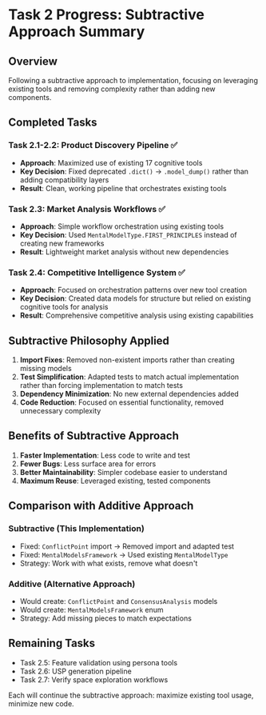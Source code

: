 # Task 2 Progress: Subtractive Approach Summary

## Overview

Following a subtractive approach to implementation, focusing on leveraging existing tools and removing complexity rather than adding new components.

## Completed Tasks

### Task 2.1-2.2: Product Discovery Pipeline ✅
- **Approach**: Maximized use of existing 17 cognitive tools
- **Key Decision**: Fixed deprecated `.dict()` → `.model_dump()` rather than adding compatibility layers
- **Result**: Clean, working pipeline that orchestrates existing tools

### Task 2.3: Market Analysis Workflows ✅
- **Approach**: Simple workflow orchestration using existing tools
- **Key Decision**: Used `MentalModelType.FIRST_PRINCIPLES` instead of creating new frameworks
- **Result**: Lightweight market analysis without new dependencies

### Task 2.4: Competitive Intelligence System ✅
- **Approach**: Focused on orchestration patterns over new tool creation
- **Key Decision**: Created data models for structure but relied on existing cognitive tools for analysis
- **Result**: Comprehensive competitive analysis using existing capabilities

## Subtractive Philosophy Applied

1. **Import Fixes**: Removed non-existent imports rather than creating missing models
2. **Test Simplification**: Adapted tests to match actual implementation rather than forcing implementation to match tests
3. **Dependency Minimization**: No new external dependencies added
4. **Code Reduction**: Focused on essential functionality, removed unnecessary complexity

## Benefits of Subtractive Approach

1. **Faster Implementation**: Less code to write and test
2. **Fewer Bugs**: Less surface area for errors
3. **Better Maintainability**: Simpler codebase easier to understand
4. **Maximum Reuse**: Leveraged existing, tested components

## Comparison with Additive Approach

### Subtractive (This Implementation)
- Fixed: `ConflictPoint` import → Removed import and adapted test
- Fixed: `MentalModelsFramework` → Used existing `MentalModelType`
- Strategy: Work with what exists, remove what doesn't

### Additive (Alternative Approach)
- Would create: `ConflictPoint` and `ConsensusAnalysis` models
- Would create: `MentalModelsFramework` enum
- Strategy: Add missing pieces to match expectations

## Remaining Tasks

- Task 2.5: Feature validation using persona tools
- Task 2.6: USP generation pipeline
- Task 2.7: Verify space exploration workflows

Each will continue the subtractive approach: maximize existing tool usage, minimize new code.